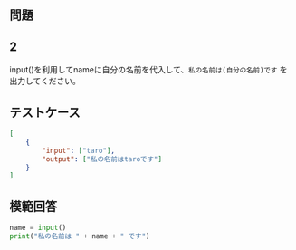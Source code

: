 ## 問題
## 2

input()を利用してnameに自分の名前を代入して、`私の名前は(自分の名前)です` を出力してください。

## テストケース

```json
[
	{
		"input": ["taro"],
		"output": ["私の名前はtaroです"]
	}
]
```

## 模範回答
```python
name = input()
print("私の名前は " + name + " です")
```